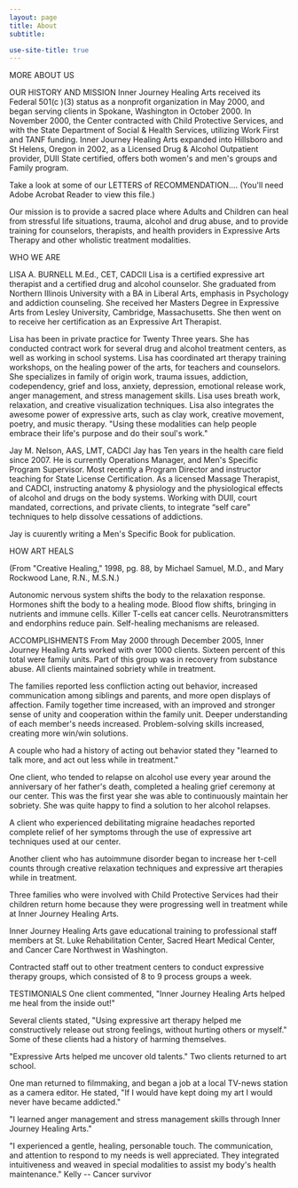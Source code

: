 ```yaml
---
layout: page
title: About
subtitle:

use-site-title: true
---
```


MORE ABOUT US

OUR HISTORY AND MISSION
Inner Journey Healing Arts received its Federal 501(c )(3) status as a nonprofit organization in May 2000, and began serving clients in Spokane, Washington in October 2000. In November 2000, the Center contracted with Child Protective Services, and with the State Department of Social & Health Services, utilizing Work First and TANF funding. Inner Journey Healing Arts expanded into Hillsboro and St Helens, Oregon in 2002, as a Licensed Drug & Alcohol Outpatient provider, DUII State certified, offers both women's and men's groups and Family program.

Take a look at some of our LETTERS of RECOMMENDATION....
(You'll need Adobe Acrobat Reader to view this file.)

Our mission is to provide a sacred place where Adults and Children can heal from stressful life situations, trauma, alcohol and drug abuse, and to provide training for counselors, therapists, and health providers in Expressive Arts Therapy and other wholistic treatment modalities.


WHO WE ARE

LISA A. BURNELL M.Ed., CET, CADCII
Lisa is a certified expressive art therapist and a certified drug and alcohol counselor. She graduated from Northern Illinois University with a BA in Liberal Arts, emphasis in Psychology and addiction counseling. She received her Masters Degree in Expressive Arts from Lesley University, Cambridge, Massachusetts. She then went on to receive her certification as an Expressive Art Therapist.

Lisa has been in private practice for Twenty Three years. She has conducted contract work for several drug and alcohol treatment centers, as well as working in school systems. Lisa has coordinated art therapy training workshops, on the healing power of the arts, for teachers and counselors. She specializes in family of origin work, trauma issues, addiction, codependency, grief and loss, anxiety, depression, emotional release work, anger management, and stress management skills. Lisa uses breath work, relaxation, and creative visualization techniques. Lisa also integrates the awesome power of expressive arts, such as clay work, creative movement, poetry, and music therapy. "Using these modalities can help people embrace their life's purpose and do their soul's work."


Jay M. Nelson, AAS, LMT, CADCI
Jay has Ten years in the health care field since 2007. He is currently Operations Manager, and Men's Specific Program Supervisor. Most recently a Program Director and instructor teaching for State License Certification. As a licensed Massage Therapist, and CADCI, instructing anatomy & physiology and the physiological effects of alcohol and drugs on the body systems. Working with DUII, court mandated, corrections, and private clients, to integrate “self care” techniques to help dissolve cessations of addictions.

Jay is cuurently writing a Men's Specific Book for publication.


HOW ART HEALS

(From "Creative Healing," 1998, pg. 88, by Michael Samuel, M.D., and Mary Rockwood Lane, R.N., M.S.N.)

Autonomic nervous system shifts the body to the relaxation response.
Hormones shift the body to a healing mode.
Blood flow shifts, bringing in nutrients and immune cells.
Killer T-cells eat cancer cells.
Neurotransmitters and endorphins reduce pain. Self-healing mechanisms are released.

ACCOMPLISHMENTS
From May 2000 through December 2005, Inner Journey Healing Arts worked with over 1000 clients. Sixteen percent of this total were family units. Part of this group was in recovery from substance abuse. All clients maintained sobriety while in treatment.

The families reported less confliction acting out behavior, increased communication among siblings and parents, and more open displays of affection. Family together time increased, with an improved and stronger sense of unity and cooperation within the family unit. Deeper understanding of each member's needs increased. Problem-solving skills increased, creating more win/win solutions.

A couple who had a history of acting out behavior stated they "learned to talk more, and act out less while in treatment."

One client, who tended to relapse on alcohol use every year around the anniversary of her father's death, completed a healing grief ceremony at our center. This was the first year she was able to continuously maintain her sobriety. She was quite happy to find a solution to her alcohol relapses.

A client who experienced debilitating migraine headaches reported complete relief of her symptoms through the use of expressive art techniques used at our center.

Another client who has autoimmune disorder began to increase her t-cell counts through creative relaxation techniques and expressive art therapies while in treatment.

Three families who were involved with Child Protective Services had their children return home because they were progressing well in treatment while at Inner Journey Healing Arts.

Inner Journey Healing Arts gave educational training to professional staff members at St. Luke Rehabilitation Center, Sacred Heart Medical Center, and Cancer Care Northwest in Washington.

Contracted staff out to other treatment centers to conduct expressive therapy groups, which consisted of 8 to 9 process groups a week.


TESTIMONIALS
One client commented, "Inner Journey Healing Arts helped me heal from the inside out!"

Several clients stated, "Using expressive art therapy helped me constructively release out strong feelings, without hurting others or myself." Some of these clients had a history of harming themselves.

"Expressive Arts helped me uncover old talents." Two clients returned to art school.

One man returned to filmmaking, and began a job at a local TV-news station as a camera editor. He stated, "If I would have kept doing my art I would never have became addicted."

"I learned anger management and stress management skills through Inner Journey Healing Arts."

"I experienced a gentle, healing, personable touch. The communication, and attention to respond to my needs is well appreciated. They integrated intuitiveness and weaved in special modalities to assist my body's health maintenance."
Kelly -- Cancer survivor

